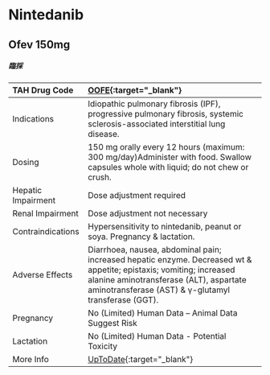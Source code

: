 # Nintedanib

## Ofev 150mg

##### 臨採

| TAH Drug Code      | [OOFE](https://www.tahsda.org.tw/drugs/hissearch.php?drug_code=OOFE){:target="_blank"}                                                                                                                                |
|:-------------------|:----------------------------------------------------------------------------------------------------------------------------------------------------------------------------------------------------------------------|
| Indications        | Idiopathic pulmonary fibrosis (IPF), progressive pulmonary fibrosis, systemic sclerosis-associated interstitial lung disease.                                                                                         |
| Dosing             | 150 mg orally every 12 hours (maximum: 300 mg/day)Administer with food. Swallow capsules whole with liquid; do not chew or crush.                                                                                     |
| Hepatic Impairment | Dose adjustment required                                                                                                                                                                                              |
| Renal Impairment   | Dose adjustment not necessary                                                                                                                                                                                         |
| Contraindications  | Hypersensitivity to nintedanib, peanut or soya. Pregnancy & lactation.                                                                                                                                                |
| Adverse Effects    | Diarrhoea, nausea, abdominal pain; increased hepatic enzyme. Decreased wt & appetite; epistaxis; vomiting; increased alanine aminotransferase (ALT), aspartate aminotransferase (AST) & γ-glutamyl transferase (GGT). |
| Pregnancy          | No (Limited) Human Data – Animal Data Suggest Risk                                                                                                                                                                    |
| Lactation          | No (Limited) Human Data - Potential Toxicity                                                                                                                                                                          |
| More Info          | [UpToDate](https://www.uptodate.com/contents/nintedanib-drug-information){:target="_blank"}                                                                                                                           |

